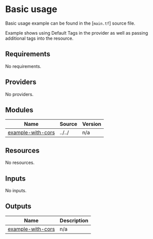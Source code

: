 # Basic usage

Basic usage example can be found in the [`main.tf`] source file.

Example shows using Default Tags in the provider as well as passing additional tags into the resource.
<!-- BEGINNING OF PRE-COMMIT-TERRAFORM DOCS HOOK -->
## Requirements

No requirements.

## Providers

No providers.

## Modules

| Name | Source | Version |
|------|--------|---------|
| <a name="module_example-with-cors"></a> [example-with-cors](#module\_example-with-cors) | ../../ | n/a |

## Resources

No resources.

## Inputs

No inputs.

## Outputs

| Name | Description |
|------|-------------|
| <a name="output_example-with-cors"></a> [example-with-cors](#output\_example-with-cors) | n/a |
<!-- END OF PRE-COMMIT-TERRAFORM DOCS HOOK -->
